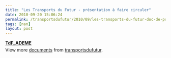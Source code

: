 ```yaml
---
title: "Les Transports du Futur - présentation à faire circuler"
date: 2010-09-20 15:06:24
permalink: /transportsdufutur/2010/09/les-transports-du-futur-doc-de-presentation-a-faire-circuler.html
tags: [nan]
layout: post
---
```


<div style="width:477px" id="__ss_5240345"><strong style="margin:12px 0 4px"><a href="http://www.slideshare.net/transportsdufutur/tdfademe" title="TdF_ADEME">TdF_ADEME</a></strong><div style="padding:5px 0 12px">View more <a href="http://www.slideshare.net/">documents</a> from <a href="http://www.slideshare.net/transportsdufutur">transportsdufutur</a>.</div></div>
